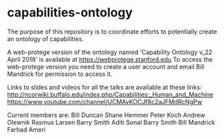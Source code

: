 # capabilities-ontology
The purpose of this repository is to coordinate efforts to potentially create an ontology of capabilities.

A web-protege version of the ontology named 'Capability Ontology v_22 April 2018' is available at https://webprotege.stanford.edu
To access the web-protege version you need to create a user account and email Bill Mandrick for permission to access it.

Links to slides and videos for all the talks are available at these links:
http://ncorwiki.buffalo.edu/index.php/Capabilities:_Human_and_Machine
https://www.youtube.com/channel/UCMAyKOCJf8c2aJFMdRcNgPw


Current members are:
Bill Duncan 
Shane Hemmer 
Peter Koch 
Andrew Olewnik 
Rasmus Larsen 
Barry Smith 
Aditi Sonal
Barry Smith
Bill Mandrick
Farhad Ameri
